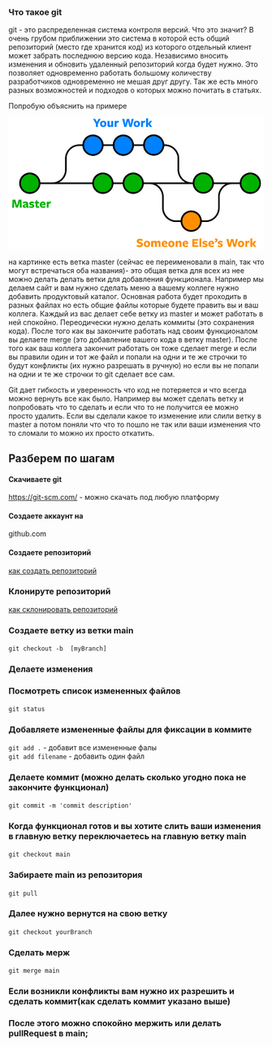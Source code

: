  ### Что такое git 
 git - это распределенная система контроля версий. Что это значит? В очень грубом приближении это
система в которой есть общий репозиторий (место где хранится код) из которого отдельный клиент может забрать
последнюю версию кода. Независимо вносить изменения и обновить удаленный репозиторий когда будет нужно.
Это позволяет одновременно работать большому количеству разработчиков одновременно не мешая друг другу.
Так же есть много разных возможностей и подходов о которых можно почитать в статьях. 

Попробую объяснить на примере

![alt text](../images/git-branches-merge.png "git-branches-merge")

на картинке есть ветка master (сейчас ее переименовали в main, так что могут встречаться оба названия)- это общая ветка для всех из нее можно делать делать ветки
для добавления функционала. Например мы делаем сайт и вам нужно сделать меню а вашему коллеге нужно 
добавить продуктовый каталог. Основная работа будет проходить в разных файлах но есть общие файлы которые
будете править вы и ваш коллега. Каждый из вас делает себе ветку из  master и может работать в ней спокойно.
Переодически нужно делать коммиты (это сохранения кода). После того как вы закончите работать над своим функционалом
вы делаете merge (это добавление вашего кода в ветку master). После того как ваш коллега закончит работать он тоже
сделает merge и если вы правили один и тот же файл и попали на одни и те же строчки то будут конфликты (их нужно разрешать
в ручную) но если вы не попали на одни и те же строчки то git сделает все сам.

Git дает гибкость и уверенность что код не потеряется и что всегда можно вернуть все как было.
Например вы может сделать ветку и попробовать что то сделать и если что то не получится ее можно просто удалить.
Если вы сделали какое то изменение или слили ветку в master а потом поняли что что то пошло не так или ваши
изменения что то сломали то можно их просто откатить.


## Разберем по шагам 

#### Скачиваете git 
https://git-scm.com/ - можно скачать под любую платформу

#### Создаете аккаунт на 
github.com
#### Создаете репозиторий 
[как создать репозиторий](https://docs.github.com/en/free-pro-team@latest/github/getting-started-with-github/create-a-repo)
### Клонируте репозиторий
[как склонировать репозиторий](https://docs.github.com/en/free-pro-team@latest/github/creating-cloning-and-archiving-repositories/cloning-a-repository)
### Создаете ветку из ветки  main
```git checkout -b  [myBranch]```
### Делаете изменения
### Посмотреть список измененных файлов 
```git status```
### Добавляете измененные файлы для фиксации в коммите
```git add .``` - добавит все измененные фалы  
```git add filename``` - добавить один файл
### Делаете коммит (можно делать сколько угодно пока не закончите функционал)
```git commit -m 'commit description'```
### Когда функционал готов и вы хотите слить ваши изменения в главную ветку переключаетесь на главную ветку main 
```git checkout main```
### Забираете main из репозитория
```git pull```  
### Далее нужно вернутся на свою ветку
```git checkout yourBranch```
### Сделать мерж
 ```git merge main```
### Если возникли конфликты вам нужно их разрешить и сделать коммит(как сделать коммит указано выше)
### После этого можно спокойно мержить или делать pullRequest в main; 

